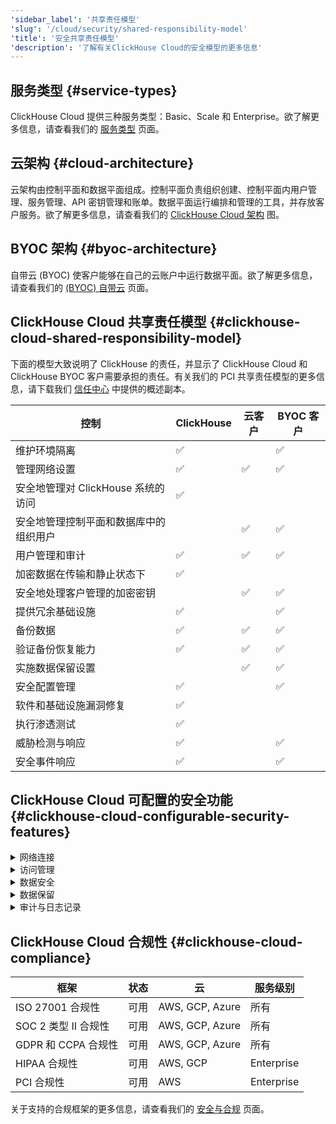 ```yaml
---
'sidebar_label': '共享责任模型'
'slug': '/cloud/security/shared-responsibility-model'
'title': '安全共享责任模型'
'description': '了解有关ClickHouse Cloud的安全模型的更多信息'
---
```


## 服务类型 {#service-types}

ClickHouse Cloud 提供三种服务类型：Basic、Scale 和 Enterprise。欲了解更多信息，请查看我们的 [服务类型](/cloud/manage/cloud-tiers) 页面。

## 云架构 {#cloud-architecture}

云架构由控制平面和数据平面组成。控制平面负责组织创建、控制平面内用户管理、服务管理、API 密钥管理和账单。数据平面运行编排和管理的工具，并存放客户服务。欲了解更多信息，请查看我们的 [ClickHouse Cloud 架构](/cloud/reference/architecture) 图。

## BYOC 架构 {#byoc-architecture}

自带云 (BYOC) 使客户能够在自己的云账户中运行数据平面。欲了解更多信息，请查看我们的 [(BYOC) 自带云](/cloud/reference/byoc) 页面。

## ClickHouse Cloud 共享责任模型 {#clickhouse-cloud-shared-responsibility-model}
下面的模型大致说明了 ClickHouse 的责任，并显示了 ClickHouse Cloud 和 ClickHouse BYOC 客户需要承担的责任。有关我们的 PCI 共享责任模型的更多信息，请下载我们 [信任中心](https://trust.clickhouse.com) 中提供的概述副本。

| 控制                                                                  | ClickHouse        | 云客户             | BYOC 客户          |
|-----------------------------------------------------------------------|-------------------|---------------------|---------------------|
| 维护环境隔离                                                         | :white_check_mark: |                     | :white_check_mark:  |
| 管理网络设置                                                         | :white_check_mark: | :white_check_mark:  | :white_check_mark:  |
| 安全地管理对 ClickHouse 系统的访问                                   | :white_check_mark: |                     |                     |
| 安全地管理控制平面和数据库中的组织用户                               |                   | :white_check_mark:  | :white_check_mark:  |
| 用户管理和审计                                                       | :white_check_mark: | :white_check_mark:  | :white_check_mark:  |
| 加密数据在传输和静止状态下                                           | :white_check_mark: |                     |                     |
| 安全地处理客户管理的加密密钥                                         |                   | :white_check_mark:  | :white_check_mark:  |
| 提供冗余基础设施                                                     | :white_check_mark: |                     | :white_check_mark:  |
| 备份数据                                                             | :white_check_mark: | :white_check_mark:  | :white_check_mark:  |
| 验证备份恢复能力                                                     | :white_check_mark: | :white_check_mark:  | :white_check_mark:  |
| 实施数据保留设置                                                     |                   | :white_check_mark:  | :white_check_mark:  |
| 安全配置管理                                                         | :white_check_mark: |                     | :white_check_mark:  |
| 软件和基础设施漏洞修复                                               | :white_check_mark: |                     |                     |
| 执行渗透测试                                                         | :white_check_mark: |                     |                     |
| 威胁检测与响应                                                       | :white_check_mark: |                     | :white_check_mark:  |
| 安全事件响应                                                         | :white_check_mark: |                     | :white_check_mark:  |

## ClickHouse Cloud 可配置的安全功能 {#clickhouse-cloud-configurable-security-features}

<details>
  <summary>网络连接</summary>

  | 设置                                                                                                 | 状态      | 云                  | 服务级别             |  
  |------------------------------------------------------------------------------------------------------|-----------|---------------------|---------------------|
  | [IP 过滤器](/cloud/security/setting-ip-filters) 限制对服务的连接                                   | 可用     | AWS, GCP, Azure     | 所有                 |
  | [私有链接](/cloud/security/private-link-overview) 安全连接到服务                                   | 可用     | AWS, GCP, Azure     | Scale 或 Enterprise  |
  
</details>
<details>
  <summary>访问管理</summary>

  
  | 设置                                                                                                 | 状态      | 云                  | 服务级别             |  
  |------------------------------------------------------------------------------------------------------|-----------|---------------------|---------------------|
  | [标准基于角色的访问](/cloud/security/cloud-access-management) 在控制平面                          | 可用     | AWS, GCP, Azure     | 所有                 | 
  | [多因素认证 (MFA)](/cloud/security/cloud-authentication#multi-factor-authentication) 可用          | 可用     | AWS, GCP, Azure     | 所有                 |
  | [SAML 单点登录](/cloud/security/saml-setup) 可用于控制平面                                          | 预览     | AWS, GCP, Azure     | Enterprise           |
  | 数据库中的细粒度 [基于角色的访问控制](/cloud/security/cloud-access-management/overview#database-permissions) | 可用     | AWS, GCP, Azure     | 所有                 |
  
</details>
<details>
  <summary>数据安全</summary>

  | 设置                                                                                                 | 状态      | 云                  | 服务级别             |  
  |------------------------------------------------------------------------------------------------------|-----------|---------------------|---------------------|
  | [云提供商和地区](/cloud/reference/supported-regions) 选择                                          | 可用     | AWS, GCP, Azure     | 所有                 |
  | 有限的 [每日免费备份](/cloud/manage/backups/overview#default-backup-policy)                          | 可用     | AWS, GCP, Azure     | 所有                 |
  | [自定义备份配置](/cloud/manage/backups/overview#configurable-backups) 可用                          | 可用     | GCP, AWS, Azure     | Scale 或 Enterprise  |
  | [客户管理的加密密钥 (CMEK)](/cloud/security/cmek) 透明<br/> 数据加密可用                       | 可用     | AWS, GCP            | Enterprise           |
  | [字段级加密](/sql-reference/functions/encryption-functions) 带有手动密钥管理的细粒度加密            | 可用     | GCP, AWS, Azure     | 所有                 |

  
</details>
<details>
  <summary>数据保留</summary>

  | 设置                                                                                                 | 状态      | 云                  | 服务级别             |  
  |------------------------------------------------------------------------------------------------------|-----------|---------------------|---------------------|
  | [生存时间 (TTL)](/sql-reference/statements/alter/ttl) 设置管理保留                                  | 可用     | AWS, GCP, Azure     | 所有                 |
  | [ALTER TABLE DELETE](/sql-reference/statements/alter/delete) 进行大量删除操作                      | 可用     | AWS, GCP, Azure     | 所有                 |
  | [轻量级 DELETE](/sql-reference/statements/delete) 用于有计划的删除活动                             | 可用     | AWS, GCP, Azure     | 所有                 |
  
</details>
<details>
  <summary>审计与日志记录</summary>

  | 设置                                                                                                 | 状态      | 云                  | 服务级别             |  
  |------------------------------------------------------------------------------------------------------|-----------|---------------------|---------------------|
  | [审计日志](/cloud/security/audit-logging) 控制平面活动                                              | 可用     | AWS, GCP, Azure     | 所有                 |
  | [会话日志](/operations/system-tables/session_log) 数据库活动                                          | 可用     | AWS, GCP, Azure     | 所有                 |
  | [查询日志](/operations/system-tables/query_log) 数据库活动                                         | 可用     | AWS, GCP, Azure     | 所有                 |
  
</details>

## ClickHouse Cloud 合规性 {#clickhouse-cloud-compliance}

  | 框架                                                                                                 | 状态      | 云                  | 服务级别             |  
  |------------------------------------------------------------------------------------------------------|-----------|---------------------|---------------------|
  | ISO 27001 合规性                                                                                     | 可用     | AWS, GCP, Azure     | 所有                 |
  | SOC 2 类型 II 合规性                                                                                 | 可用     | AWS, GCP, Azure     | 所有                 |
  | GDPR 和 CCPA 合规性                                                                                 | 可用     | AWS, GCP, Azure     | 所有                 |
  | HIPAA 合规性                                                                                         | 可用     | AWS, GCP            | Enterprise           |
  | PCI 合规性                                                                                           | 可用     | AWS                 | Enterprise           |

  关于支持的合规框架的更多信息，请查看我们的 [安全与合规](/cloud/security/security-and-compliance) 页面。
